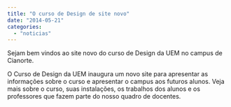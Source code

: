 ```yaml
---
title: "O curso de Design de site novo"
date: "2014-05-21"
categories: 
  - "noticias"
---
```


Sejam bem vindos ao site novo do curso de Design da UEM no campus de Cianorte.

O Curso de Design da UEM inaugura um novo site para apresentar as informações sobre o curso e apresentar o campus aos futuros alunos. Veja mais sobre o curso, suas instalações, os trabalhos dos alunos e os professores que fazem parte do nosso quadro de docentes.
